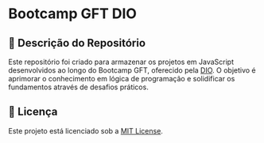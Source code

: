 # Bootcamp GFT DIO

## 🚀 Descrição do Repositório
Este repositório foi criado para armazenar os projetos em JavaScript desenvolvidos ao longo do Bootcamp GFT, oferecido pela [DIO](https://web.dio.me/track/gft-start-logica-de-programacao). O objetivo é aprimorar o conhecimento em lógica de programação e solidificar os fundamentos através de desafios práticos.

## 📜 Licença
Este projeto está licenciado sob a [MIT License](https://github.com/fernandatollotti/bootcamp-gft-dio?tab=MIT-1-ov-file).
